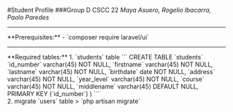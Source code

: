 #Student Profile
###Group D CSCC 22
*Maya Asuero, Rogelio Ibacarra, Paolo Paredes*


<hr />
**Prerequisites:**
- `composer require laravel/ui`


<hr />
**Required tables:**
1. `students` table
```
        CREATE TABLE `students`
            `id_number` varchar(45) NOT NULL,
            `firstname` varchar(45) NOT NULL,
            `lastname` varchar(45) NOT NULL,
            `birthdate` date NOT NULL,
            `address` varchar(45) NOT NULL,
            `year_level` varchar(45) NOT NULL,
            `course` varchar(45) NOT NULL,
            `middlename` varchar(45) DEFAULT NULL,
            PRIMARY KEY (`id_number`)
        )
```
<br>
2. migrate `users` table
> `php artisan migrate`

